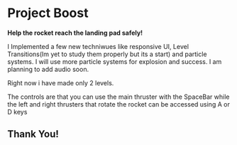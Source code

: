 # Project Boost

**Help the rocket reach the landing pad safely!**

I Implemented a few new techniwues like responsive UI, Level Transitions(Im yet to study them properly but its  a start) and particle systems. I will use more particle systems for explosion and success. I am planning to add audio soon. 

Right now i have made only 2 levels.

The controls are that you can use the main thruster with the SpaceBar while the left and right thrusters that rotate the rocket can be accessed using A or D keys

## Thank You!


